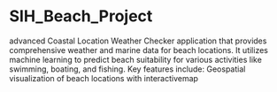 # SIH_Beach_Project
advanced Coastal Location Weather Checker application that provides comprehensive weather and marine data for beach locations. It utilizes machine learning to predict beach suitability for various activities like swimming, boating, and fishing.  Key features include: Geospatial visualization of beach locations with interactivemap

